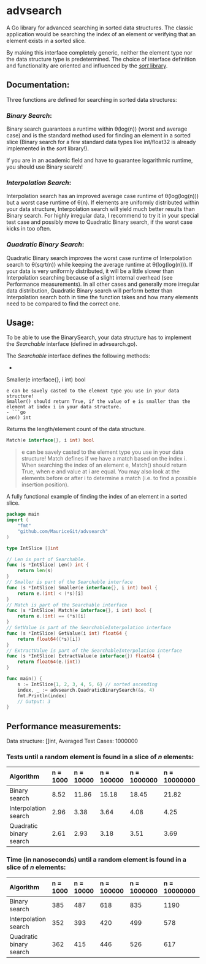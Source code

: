 # advsearch
A Go library for advanced searching in sorted data structures. The classic application would be
searching the index of an element or verifying that an element exists in a sorted slice.

By making this interface completely generic, neither the element type nor the data structure type
is predetermined. The choice of interface definition and functionality are oriented and influenced by the [*sort* library](https://golang.org/pkg/sort/).

## Documentation:

Three functions are defined for searching in sorted data structures:

### _Binary Search_:

Binary search guarantees a runtime within θ(log(n)) (worst and average case) and is the standard method used for finding
an element in a sorted slice (Binary search for a few standard data types like int/float32 is already implemented in the *sort* library!).

If you are in an academic field and have to guarantee logarithmic runtime, you should use Binary search!

### _Interpolation Search_:

Interpolation search has an improved average case runtime of θ(log(log(n))) but a worst case runtime of θ(n).
If elements are uniformly distributed within your data structure, Interpolation search will yield much better
results than Binary search. For highly irregular data, I recommend to try it in your special test case and
possibly move to Quadratic Binary search, if the worst case kicks in too often.

### _Quadratic Binary Search_:

Quadratic Binary search improves the worst case runtime of Interpolation search to θ(sqrt(n)) while keeping the average
runtime at θ(log(log(n))). If your data is very uniformly distributed, it will be a little slower than Interpolation searching
because of a slight internal overhead (see Performance measurements). In all other cases and generally more irregular data distribution,
Quadratic Binary search will perform better than Interpolation search both in time the function takes and how many elements
need to be compared to find the correct one.

## Usage:

To be able to use the BinarySearch, your data structure has to implement the *Searchable* interface (defined in advsearch.go).

The *Searchable* interface defines the following methods:
- ```go
Smaller(e interface{}, i int) bool
```
e can be savely casted to the element type you use in your data structure!
Smaller() should return True, if the value of e is smaller than the element at index i in your data structure.
- ```go
Len() int
```
Returns the length/element count of the data structure.

```go
Match(e interface{}, i int) bool
```

>e can be savely casted to the element type you use in your data structure!
>Match defines if we have a match based on the index i.
>When searching the index of an element e, Match() should return True, when e and value at i are equal.
>You may also look at the elements before or after i to determine a match (i.e. to find a possible insertion position).



A fully functional example of finding the index of an element in a sorted slice.

```go
package main
import (
    "fmt"
    "github.com/MauriceGit/advsearch"
)

type IntSlice []int

// Len is part of Searchable.
func (s *IntSlice) Len() int {
    return len(s)
}
// Smaller is part of the Searchable interface
func (s *IntSlice) Smaller(e interface{}, i int) bool {
    return e.(int) < (*s)[i]
}
// Match is part of the Searchable interface
func (s *IntSlice) Match(e interface{}, i int) bool {
    return e.(int) == (*s)[i]
}
// GetValue is part of the SearchableInterpolation interface
func (s *IntSlice) GetValue(i int) float64 {
    return float64((*s)[i])
}
// ExtractValue is part of the SearchableInterpolation interface
func (s *IntSlice) ExtractValue(e interface{}) float64 {
    return float64(e.(int))
}

func main() {
    s := IntSlice{1, 2, 3, 4, 5, 6} // sorted ascending
    index, _ := advsearch.QuadraticBinarySearch(&s, 4)
    fmt.Println(index)
    // Output: 3
}
```


## Performance measurements:

Data structure: []int, Averaged Test Cases: 1000000

### Tests until a random element is found in a slice of *n* elements:
| Algorithm               | n = 1000 | n = 10000 | n = 100000 | n = 1000000 | n = 10000000 | n = 100000000 |
| :---                    | :---     | :---      | :---       | :---        | :---         | :---          |
| Binary search           | 8.52     | 11.86     | 15.18      | 18.45       | 21.82        | 25.14         |
| Interpolation search    | 2.96     | 3.38      | 3.64       | 4.08        | 4.25         | 4.52          |
| Quadratic binary search | 2.61     | 2.93      | 3.18       | 3.51        | 3.69         | 3.88          |

### Time (in nanoseconds) until a random element is found in a slice of *n* elements:
| Algorithm               | n = 1000 | n = 10000 | n = 100000 | n = 1000000 | n = 10000000 | n = 100000000 |
| :---                    | :---     | :---      | :---       | :---        | :---         | :---          |
| Binary search           | 385      | 487       | 618        | 835         | 1190         | 1624          |
| Interpolation search    | 352      | 393       | 420        | 499         | 578          | 636           |
| Quadratic binary search | 362      | 415       | 446        | 526         | 617          | 698           |
